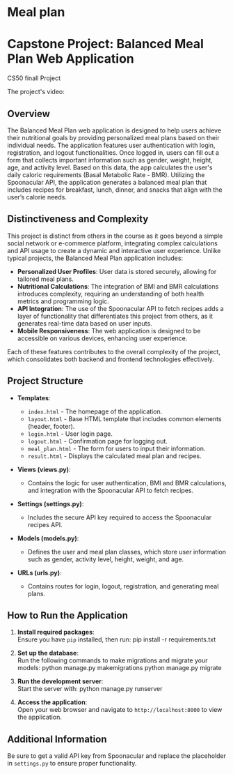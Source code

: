 # Meal plan
# Capstone Project: Balanced Meal Plan Web Application 
CS50 finall Project

The project's video:

## Overview  
The Balanced Meal Plan web application is designed to help users achieve their nutritional goals by providing personalized meal plans based on their individual needs. The application features user authentication with login, registration, and logout functionalities. Once logged in, users can fill out a form that collects important information such as gender, weight, height, age, and activity level. Based on this data, the app calculates the user's  daily caloric requirements (Basal Metabolic Rate - BMR). Utilizing the Spoonacular API, the application generates a balanced meal plan that includes recipes for breakfast, lunch, dinner, and snacks that align with the user’s calorie needs.  

## Distinctiveness and Complexity  
This project is distinct from others in the course as it goes beyond a simple social network or e-commerce platform, integrating complex calculations and API usage to create a dynamic and interactive user experience. Unlike typical projects, the Balanced Meal Plan application includes:  

- **Personalized User Profiles**: User data is stored securely, allowing for tailored meal plans.  
- **Nutritional Calculations**: The integration of BMI and BMR calculations introduces complexity, requiring an understanding of both health metrics and programming logic.  
- **API Integration**: The use of the Spoonacular API to fetch recipes adds a layer of functionality that differentiates this project from others, as it generates real-time data based on user inputs.  
- **Mobile Responsiveness**: The web application is designed to be accessible on various devices, enhancing user experience.  
  
Each of these features contributes to the overall complexity of the project, which consolidates both backend and frontend technologies effectively.  

## Project Structure  

- **Templates**:  
  - `index.html` - The homepage of the application.  
  - `layout.html` - Base HTML template that includes common elements (header, footer).  
  - `login.html` - User login page.  
  - `logout.html` - Confirmation page for logging out.  
  - `meal_plan.html` - The form for users to input their information.  
  - `result.html` - Displays the calculated meal plan and recipes.  

- **Views (views.py)**:  
  - Contains the logic for user authentication, BMI and BMR calculations, and integration with the Spoonacular API to fetch recipes.  

- **Settings (settings.py)**:  
  - Includes the secure API key required to access the Spoonacular recipes API.  

- **Models (models.py)**:  
  - Defines the user and meal plan classes, which store user information such as gender, activity level, height, weight, and age.  

- **URLs (urls.py)**:  
  - Contains routes for login, logout, registration, and generating meal plans.  

## How to Run the Application  

1. **Install required packages**:  
Ensure you have `pip` installed, then run:
pip install -r requirements.txt

2. **Set up the database**:  
Run the following commands to make migrations and migrate your models:
python manage.py makemigrations
python manage.py migrate

3. **Run the development server**:  
Start the server with:
python manage.py runserver

5. **Access the application**:  
Open your web browser and navigate to `http://localhost:8000` to view the application.  

## Additional Information  
Be sure to get a valid API key from Spoonacular and replace the placeholder in `settings.py` to ensure proper functionality.   

  


